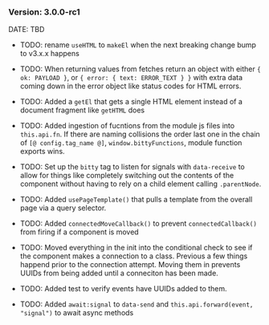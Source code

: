 ### Version: 3.0.0-rc1

DATE: TBD


- TODO: rename `useHTML` to `makeEl` when
the next breaking change bump to v3.x.x happens


- TODO: When returning values from fetches
return an object with either `{ ok: PAYLOAD }`, 
or `{ error: { text: ERROR_TEXT } }` with 
extra data coming down in the error object
like status codes for HTML errors. 


- TODO: Added a `getEl` that gets a single
HTML element instead of a document fragment
like `getHTML` does


- TODO: Added ingestion of fucntions from 
the module js files into `this.api.fn`. 
If there are naming collisions the order
last one in the chain of `[@ config.tag_name @]`,
`window.bittyFunctions`, module function
exports wins. 


- TODO: Set up the `bitty` tag to listen
for signals with `data-receive` to allow
for things like completely switching out
the contents of the component without
having to rely on a child element calling
`.parentNode`. 

- TODO: Added `usePageTemplate()` that pulls
a template from the overall page via
a query selector.

- TODO: Added `connectedMoveCallback()` to 
prevent `connectedCallback()` from firing
if a component is moved

- TODO: Moved everything in the init
into the conditional check to see if 
the component makes a connection to a class. 
Previous a few things happend prior to 
the connection attempt. Moving them in
prevents UUIDs from being added until
a conneciton has been made. 

- TODO: Added test to verify events
have UUIDs added to them. 


- TODO: Added `await:signal` to `data-send`
and `this.api.forward(event, "signal")`
to await async methods

